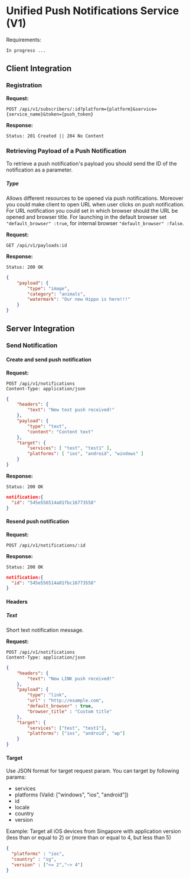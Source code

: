# Unified Push Notifications Service (V1)

Requirements:

`In progress ...`

## Client Integration

### Registration

**Request:**
```httph
POST /api/v1/subscribers/:id?platform={platform}&service={service_name}&token={push_token}
```

**Response:**
```httph
Status: 201 Created || 204 No Content
```

### Retrieving Payload of a Push Notification

To retrieve a push notification's payload you should send the ID of the notification as a parameter.

##### Type
Allows different resources to be opened via push notifications. Moreover you could make client to open URL when user clicks on push notification. For URL notification you could set in which browser should the URL be opened and browser title. For launching in the default browser set `"default_browser" :true`, for internal browser `"default_browser" :false`.  

**Request:**
```httph
GET /api/v1/payloads:id
```

**Response:**
```httph
Status: 200 OK
```
```json
{
    "payload": {
		"type": "image",
        "category": "animals",
        "watermark": "Our new Hippo is here!!!"
    }
}
```

## Server Integration
### Send Notification

#### Create and send push notification
**Request:**
```httph
POST /api/v1/notifications
Content-Type: application/json
```
```json
{
    "headers": {
        "text": "New text push received!"        
    },
    "payload": {
		"type": "text",
        "content": "Content text"
    },
    "target": {
        "services": [ "test", "test1" ],
        "platforms": [ "ios", "android", "windows" ]
    }
}
```

**Response:**
```httph
Status: 200 OK
```
```json
notification:{
  "id": "545e556514a01fbc16773558"
}
```

#### Resend push notification
**Request:**
```httph
POST /api/v1/notifications/:id
```

**Response:**
```httph
Status: 200 OK
```
```json
notification:{
  "id": "545e556514a01fbc16773558"
}
```

#### Headers

##### Text 
Short text notification message.

**Request:**
```httph
POST /api/v1/notifications
Content-Type: application/json
```
```json
{
    "headers": {
        "text": "New LINK push received!"        
    },
    "payload": {
		"type": "link",
    	"url" : "http://example.com",
    	"default_browser" : true,
    	"browser_title" : "Custom title"
    },
    "target": {
    	"services": ["test", "test1"],
    	"platforms": ["ios", "android", "wp"]
    }
}
```

#### Target
Use JSON format for target request param. You can target by following params:

- services
- platforms (Valid: ["windows", "ios", "android"])
- id
- locale
- country
- version

Example:
Target all iOS devices from Singapore with application version (less than or equal to 2) or (more than or equal to 4, but less than 5)

```json
{
  "platforms" : "ios",
  "country" : "sg",
  "version" : ["<= 2","~> 4"]
}
```
